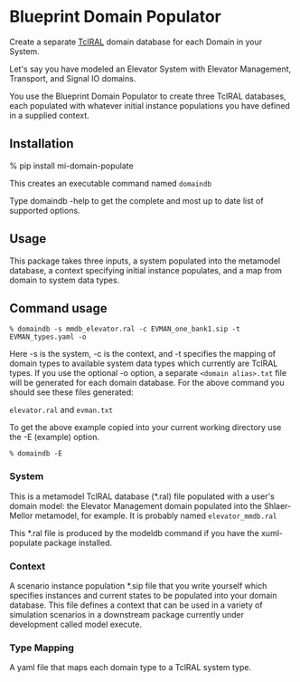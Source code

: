 # Blueprint Domain Populator

Create a separate [TclRAL](https://repos.modelrealization.com/cgi-bin/fossil/tclral/index) domain database for each
Domain in your System.

Let's say you have modeled an Elevator System with Elevator Management, Transport, and Signal IO domains.

You use the Blueprint Domain Populator to create three TclRAL databases, each populated with whatever initial instance populations
you have defined in a supplied context.

## Installation

% pip install mi-domain-populate

This creates an executable command named `domaindb`

Type domaindb -help to get the complete and most up to date list of supported options.

## Usage

This package takes three inputs, a system populated into the metamodel database, a context specifying initial
instance populates, and a map from domain to system data types.

## Command usage

`% domaindb -s mmdb_elevator.ral -c EVMAN_one_bank1.sip -t EVMAN_types.yaml -o`

Here -s is the system, -c is the context, and -t specifies the mapping of domain types to available system
data types which currently are TclRAL types. If you use the optional -o option, a separate `<domain alias>.txt` file will be
generated for each domain database. For the above command you should see these files generated:

`elevator.ral` and `evman.txt`

To get the above example copied into your current working directory use the -E (example) option.

`% domaindb -E`

### System

This is a metamodel TclRAL database (*.ral) file populated with a user's domain model: the Elevator Management domain populated into the Shlaer-Mellor metamodel, for example. It is probably named `elevator_mmdb.ral`

This *.ral file is produced by the modeldb command if you have the xuml-populate package installed.

### Context

A scenario instance population *.sip file that you write yourself which specifies instances and current states to be populated into your domain database. This file defines a context that can be used in a variety of simulation scenarios in a downstream package currently under development called model execute.

### Type Mapping

A yaml file that maps each domain type to a TclRAL system type.


